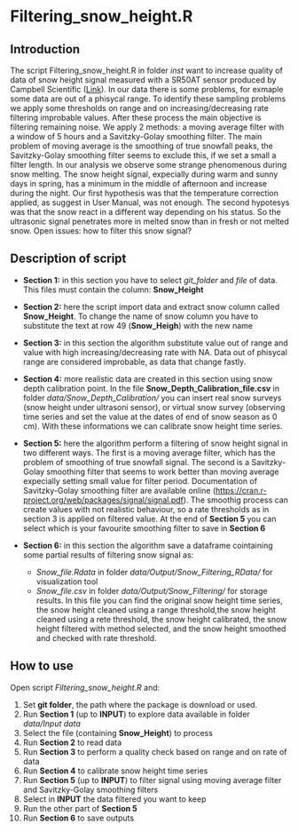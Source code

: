 Filtering\_snow\_height.R
================

Introduction
------------

The script Filtering\_snow\_height.R in folder *inst* want to increase quality of data of snow height signal measured with a SR50AT sensor produced by Campbell Scientific ([Link](https://www.campbellsci.com/sr50at-l)). In our data there is some problems, for exmaple some data are out of a phisycal range. To identify these sampling problems we apply some thresholds on range and on increasing/decreasing rate filtering improbable values. After these process the main objective is filtering remaining noise. We apply 2 methods: a moving average filter with a window of 5 hours and a Savitzky-Golay smoothing filter. The main problem of moving average is the smoothing of true snowfall peaks, the Savitzky-Golay smoothing filter seems to exclude this, if we set a small a filter length. In our analysis we observe some strange phenomenous during snow melting. The snow height signal, expecially during warm and sunny days in spring, has a minimum in the middle of afternoon and increase during the night. Our first hypothesis was that the temperature correction applied, as suggest in User Manual, was not enough. The second hypotesys was that the snow react in a different way depending on his status. So the ultrasonic signal penetrates more in melted snow than in fresh or not melted snow. Open issues: how to filter this snow signal?

Description of script
---------------------

-   **Section 1:** in this section you have to select *git\_folder* and *file* of data. This files must contain the column: **Snow\_Height**

-   **Section 2:** here the script import data and extract snow column called **Snow\_Height**. To change the name of snow column you have to substitute the text at row 49 (**Snow\_Heigh**) with the new name

-   **Section 3:** in this section the algorithm substitute value out of range and value with high increasing/decreasing rate with NA. Data out of phisycal range are considered improbable, as data that change fastly.

-   **Section 4:** more realistic data are created in this section using snow depth calibration point. In the file **Snow\_Depth\_Calibration\_file.csv** in folder *data/Snow\_Depth\_Calibration/* you can insert real snow surveys (snow height under ultrasoni sensor), or virtual snow survey (observing time series and set the value at the dates of end of snow season as 0 cm). With these informations we can calibrate snow height time series.

-   **Section 5:** here the algorithm perform a filtering of snow height signal in two different ways. The first is a moving average filter, which has the problem of smoothing of true snowfall signal. The second is a Savitzky-Golay smoothing filter that seems to work better than moving average expecially setting small value for filter period. Documentation of Savitzky-Golay smoothing filter are available online (<https://cran.r-project.org/web/packages/signal/signal.pdf>). The smoothig process can create values with not realistic behaviour, so a rate thresholds as in section 3 is applied on filtered value. At the end of **Section 5** you can select which is your favourite smoothing filter to save in **Section 6**

-   **Section 6:** in this section the algorithm save a dataframe cointaining some partial results of filtering snow signal as:
    -   *Snow\_file.Rdata* in folder *data/Output/Snow\_Filtering\_RData/* for visualization tool
    -   *Snow\_file.csv* in folder *data/Output/Snow\_Filtering/* for storage results. In this file you can find the original snow height time series, the snow height cleaned using a range threshold,the snow height cleaned using a rete threshold, the snow height calibrated, the snow height filtered with method selected, and the snow height smoothed and checked with rate threshold.

How to use
----------

Open script *Filtering\_snow\_height.R* and:

1.  Set **git folder**, the path where the package is download or used.
2.  Run **Section 1** (up to **INPUT**) to explore data available in folder *data/Input data*
3.  Select the file (containing **Snow\_Height**) to process
4.  Run **Section 2** to read data
5.  Run **Section 3** to perform a quality check based on range and on rate of data
6.  Run **Section 4** to calibrate snow height time series
7.  Run **Section 5** (up to **INPUT**) to filter signal using moving average filter and Savitzky-Golay smoothing filters
8.  Select in **INPUT** the data filtered you want to keep
9.  Run the other part of **Section 5**
10. Run **Section 6** to save outputs
